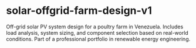 # solar-offgrid-farm-design-v1
Off-grid solar PV system design for a poultry farm in Venezuela. Includes load analysis, system sizing, and component selection based on real-world conditions. Part of a professional portfolio in renewable energy engineering.
